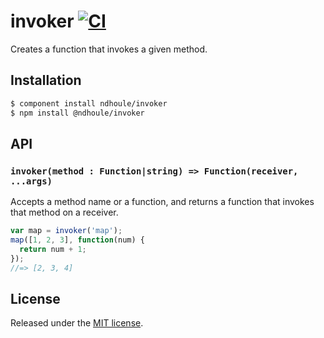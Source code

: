 # invoker [![CI][ci-badge]][ci-link]

Creates a function that invokes a given method.

## Installation

```sh
$ component install ndhoule/invoker
$ npm install @ndhoule/invoker
```

## API

### `invoker(method : Function|string) => Function(receiver, ...args)`

Accepts a method name or a function, and returns a function that invokes that method on a receiver.

```javascript
var map = invoker('map');
map([1, 2, 3], function(num) {
  return num + 1;
});
//=> [2, 3, 4]
```

## License

Released under the [MIT license](LICENSE.md).

[ci-link]: https://travis-ci.org/ndhoule/invoker
[ci-badge]: https://travis-ci.org/ndhoule/invoker.svg?branch=master
